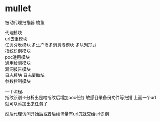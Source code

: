 <!--
 * @Date: 2022-01-11 18:08:25
 * @LastEditors: recar
 * @LastEditTime: 2022-01-12 11:04:18
-->
# mullet
被动代理扫描器 梭鱼


代理模块  
url去重模块  
任务分发模块 多生产者多消费者模块 多队列形式  
指纹识别模块  
poc通用模块  
通用检测模块  
漏洞报告模块  
日志模块 日志要酷炫  
参数控制模块  

一个流程:  
指纹识别->分析出是啥指纹后增加poc任务
敏感目录备份文件等扫描
上面一个url就可以添加出来任务了

然后代理访问开始后或者后续流量有url的就交给url识别  
